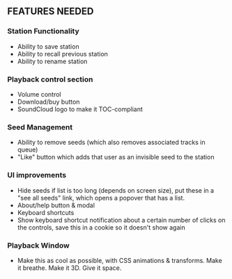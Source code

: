 ## FEATURES NEEDED ##

### Station Functionality ###
 + Ability to save station
 + Ability to recall previous station
 + Ability to rename station

### Playback control section ###
 + Volume control
 + Download/buy button
 + SoundCloud logo to make it TOC-compliant

### Seed Management ###
 + Ability to remove seeds (which also removes associated tracks in queue)
 + "Like" button which adds that user as an invisible seed to the station

### UI improvements ###
 + Hide seeds if list is too long (depends on screen size), put these in a "see all seeds" link, which opens a popover that has a list.
 + About/help button & modal
 + Keyboard shortcuts
 + Show keyboard shortcut notification about a certain number of clicks on the controls, save this in a cookie so it doesn't show again

### Playback Window ###
 + Make this as cool as possible, with CSS animations & transforms. Make it breathe. Make it 3D. Give it space.

